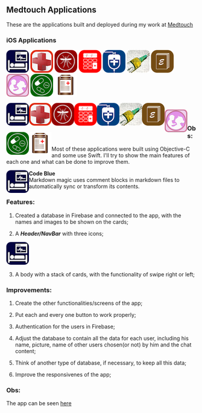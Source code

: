 ## Medtouch Applications

These are the applications built and deployed during my work at [Medtouch](https://www.medtouch.com.br)

### iOS Applications 

[![Code Blue](icons/Icon_CodeBlue_60.png)](#codeblue)  [![Condutas](icons/Icon_Conds60.png)](#condutas)  [![Dengue](icons/Icon_Dengue_60.png)](#dengue)
[![DocCalc](icons/Icon_DocCalc_60.png)](#doccalc)  [![Drogas](icons/Icon_Drogas_60.png)](#drogas)  [![Drugs](icons/Icon_Drugs_60.png)](#drugs)
[![Eponimos](icons/Icon_Epons-60.png)](#epons)  [![GravLact](icons/Icon_GravLact_60.png)](#gravlact)  [![GuiaATMs](icons/Icon_GuiaATMs-60.png)](#guiaatms)
[![PrescMed](icons/Icon_Presc_60.png)](#presc)

<div align:"center">
<a href="#obs"><img align="left" src="icons/Icon_CodeBlue_60.png"></a>&nbsp;&nbsp;&nbsp;<a href="#obs"><img align="left" src="icons/Icon_Conds60.png"></a>&nbsp;&nbsp;&nbsp;<a href="#obs"><img align="left" src="icons/Icon_Dengue_60.png"></a>&nbsp;&nbsp;&nbsp;<a href="#obs"><img align="left" src="icons/Icon_DocCalc_60.png"></a>&nbsp;&nbsp;&nbsp;<a href="#obs"><img align="left" src="icons/Icon_Drogas_60.png"></a>&nbsp;&nbsp;&nbsp;<a href="#obs"><img align="left" src="icons/Icon_Drugs_60.png"></a>&nbsp;&nbsp;&nbsp;<a href="#obs"><img align="left" src="icons/Icon_Epons-60.png"></a>&nbsp;&nbsp;&nbsp;<a href="#obs"><img align="left" src="icons/Icon_GravLact_60.png"></a>&nbsp;&nbsp;&nbsp;<a href="#obs"><img align="left" src="icons/Icon_GuiaATMs-60.png"></a>&nbsp;&nbsp;&nbsp;<a href="#obs"><img align="left" src="icons/Icon_Presc_60.png"></a>
</div>

### Obs:

Most of these applications were built using Objective-C and some use Swift.  I'll try to show the main features of each one and what can be done to improve them.

<img align="left" src="icons/Icon_CodeBlue_60.png"><b>Code Blue</b><br>Markdown magic uses comment blocks in markdown files to automatically sync or transform its contents.

### Features: 
1. Created a database in Firebase and connected to the app, with the names and images to be shown on the cards;

2. A ***Header/NavBar*** with three icons;

[![Header](icons/Icon_CodeBlue_60.png)](https://www.medtouch.com.br)

3. A body with a stack of cards, with the functionality of swipe right or left;

### Improvements:

1. Create the other functionalities/screens of the app;

2. Put each and every one button to work properly;

2. Authentication for the users in Firebase;

3. Adjust the database to contain all the data for each user, including his name, picture, name of other users chosen(or not) by him and the chat content;

4. Think of another type of database, if necessary, to keep all this data;

5. Improve the responsivenes of the app;



### Obs:
The app can be seen [here](https://tinder-clone-c1a91.web.app)


